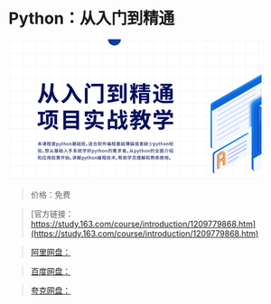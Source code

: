 # Python：从入门到精通

![img](../../../assets/study163/free/ee70cb9db2e0427896405a335b2474c8.jpg)

> 价格：免费

> [官方链接：https://study.163.com/course/introduction/1209779868.htm](https://study.163.com/course/introduction/1209779868.htm)

> [阿里网盘：]()

> [百度网盘：]()

> [夸克网盘：]()
